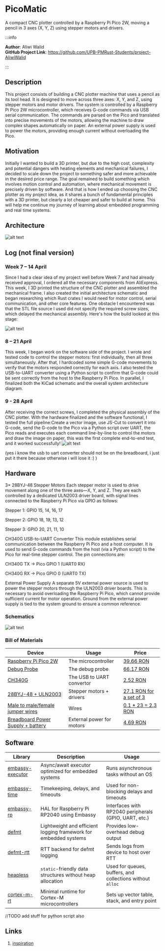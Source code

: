 # PicoMatic

A compact CNC plotter controlled by a Raspberry Pi Pico 2W, moving a pencil in 3 axes (X, Y, Z) using stepper motors and drivers.

:::info 

**Author**: Aliwi Walid \
**GitHub Project Link**: https://github.com/UPB-PMRust-Students/project-AliwiWalid

:::


## Description

This project consists of building a CNC plotter machine that uses a pencil as its tool head. It is designed to move across three axes: X, Y, and Z, using stepper motors and motor drivers. The system is controlled by a Raspberry Pi Pico 2W microcontroller, which receives G-code commands via USB serial communication.
The commands are parsed on the Pico and translated into precise movements of the motors, allowing the machine to draw complex shapes automatically on paper. An external power supply is used to power the motors, providing enough current without overloading the Pico.


## Motivation

Initially I wanted to build a 3D printer, but due to the high cost, complexity and potential dangers with heating elements and mechanical failures, I decided to scale down the project to something safer and more achievable in the desired price range. The goal remained to build something which involves motion control and automation, where mechanical movement is precisely driven by software. And that is how I ended up choosing the CNC plotter as my project idea, as it shares a bunch of fundamental principles with a 3D printer, but clearly a lot cheaper and safer to build at home. This will help me continue my journey of learning about embedded programming and real time systems.

## Architecture 

 ![alt text](image-2.webp)

## Log (not final version)

### Week 7 – 14 April

Since I had a clear idea of my project well before Week 7 and had already received approval, I ordered all the necessary components from AliExpress. This week, I 3D printed the structure of the CNC plotter and assembled the mechanical frame. I also created the initial architecture schematic and began researching which Rust crates I would need for motor control, serial communication, and other core features.
One obstacle I encountered was that the STL file source I used did not specify the required screw sizes, which delayed the mechanical assembly. Here's how the build looked at this stage:


![alt text](image.webp)

### 8 – 21 April 

This week, I began work on the software side of the project. I wrote and tested code to control the stepper motors: first individually, then all three simultaneously. After that, I hardcoded some simple G-code movements to verify that the motors responded correctly for each axis. I also tested the USB-to-UART converter using a Python script to confirm that G-code could be sent correctly from the host to the Raspberry Pi Pico.
In parallel, I finalized both the KiCad schematic and the overall system architecture diagram.

### 9 -  28 April 

After receiving the correct screws, I completed the physical assembly of the CNC plotter. With the hardware finalized and the software functional, I tested the full pipeline:Create a vector image, use JS-Cut to convert it into G-code, send the G-code to the Pico via a Python script over UART, the Pico reads and executes each command line-by-line to control the motors and draw the image on paper, this was the first complete end-to-end test, and it worked successfully!
![alt text](image-4.webp)

(yes i know the usb to uart converter should not be on the breadboard, i just put it there because otherwise i will lose it :) )

## Hardware

3× 28BYJ-48 Stepper Motors
Each stepper motor is used to drive movement along one of the three axes—X, Y, and Z. They are each controlled by a dedicated ULN2003 driver board, with signal lines connected to the Raspberry Pi Pico via GPIO as follows:

Stepper 1: GPIO 15, 14, 16, 17

Stepper 2: GPIO 18, 19, 13, 12

Stepper 3: GPIO 20, 21, 11, 10

CH340G USB-to-UART Converter
This module establishes serial communication between the Raspberry Pi Pico and a host computer. It is used to send G-code commands from the host (via a Python script) to the Pico for real-time stepper control. The pin connections are:

CH340G TX → Pico GPIO 1 (UART0 RX)

CH340G RX → Pico GPIO 0 (UART0 TX)

External Power Supply
A separate 5V external power source is used to power the stepper motors through the ULN2003 driver boards. This is necessary to avoid overloading the Raspberry Pi Pico, which cannot provide sufficient current for motor operation. Ground from the external power supply is tied to the system ground to ensure a common reference.

### Schematics

![alt text](image-1.webp)

### Bill of Materials

<!-- Fill out this table with all the hardware components that you might need.

The format is 
```
| [Device](link://to/device) | This is used ... | [price](link://to/store) |

```

-->

| Device | Usage | Price |
|--------|--------|-------|
| [Raspberry Pi Pico 2W](https://www.raspberrypi.com/documentation/microcontrollers/raspberry-pi-pico.html) | The microcontroller | [39.66 RON](https://www.optimusdigital.ro/ro/placi-raspberry-pi/13327-raspberry-pi-pico-2-w.html?gad_source=1&gad_campaignid=19615979487&gbraid=0AAAAADv-p3AcTGZShwGGGHyKb6hmiamUi&gclid=Cj0KCQjwt8zABhDKARIsAHXuD7bAO3PSjO5VUcJr9qHfkmKVAr3Z09B3AA6rQCQr6-H1j137eukwUQIaAuujEALw_wcB) |
| [Debug Probe](https://www.raspberrypi.com/documentation/microcontrollers/debug-probe.html) | The debug probe | [66.17 RON](https://www.optimusdigital.ro/en/accesories/12777-raspberry-pi-debug-probe.html?srsltid=AfmBOoqRLhpWnsl_MLVLOVPS2vac9rBUAcFKuCQe_Yw-99inmJhG7OaJ) |
| [CH340G](https://static.efetividade.net/img/ch340g-datasheet-34852.pdf) | The USB to UART convertor | [2.52 RON](https://www.aliexpress.com/item/32840595066.html?src=google&pdp_npi=4%40dis!RON!2.93!2.57!!!!!%40!65055055161!ppc!!!&src=google&albch=shopping&acnt=298-731-3000&isdl=y&slnk=&plac=&mtctp=&albbt=Google_7_shopping&aff_platform=google&aff_short_key=UneMJZVf&gclsrc=aw.ds&&albagn=888888&&ds_e_adid=&ds_e_matchtype=&ds_e_device=c&ds_e_network=x&ds_e_product_group_id=&ds_e_product_id=en32840595066&ds_e_product_merchant_id=109253881&ds_e_product_country=RO&ds_e_product_language=en&ds_e_product_channel=online&ds_e_product_store_id=&ds_url_v=2&albcp=21564641029&albag=&isSmbAutoCall=false&needSmbHouyi=false&gad_source=1&gad_campaignid=21564641737&gbraid=0AAAAAqc5ie3gN_WTcoMiHw1qqrwXoOgWo&gclid=Cj0KCQjwt8zABhDKARIsAHXuD7YSrv_fn-OEWj1ayM029E8n2xmNgmmWrBtHJStsJMPdBYgHtHkIdGYaAn5VEALw_wcB) | 
| [28BYJ-48 + ULN2003](https://lastminuteengineers.com/28byj48-stepper-motor-arduino-tutorial/) | Stepper motors + drivers | [27.1 RON for a set of 3](https://www.aliexpress.com/item/1005008459804020.html?spm=a2g0o.productlist.main.1.472221F521F5lV&algo_pvid=fa09f8dd-b1aa-4823-864d-1b22b5867b0e&algo_exp_id=fa09f8dd-b1aa-4823-864d-1b22b5867b0e-0&pdp_ext_f=%7B%22order%22%3A%22212%22%2C%22eval%22%3A%221%22%7D&pdp_npi=4%40dis%21RON%2129.35%2127.10%21%21%2147.39%2143.76%21%4021038e1e17461121743717643e31bb%2112000045226842612%21sea%21RO%210%21ABX&curPageLogUid=cUGyI5R7byiR&utparam-url=scene%3Asearch%7Cquery_from%3A) |
| [Male to male/female jumper wires](https://www.cedist.com/sites/default/files/associated_files/s-w604_spec.pdf) | Wires | [0.1 * 23 = 2.3 RON](https://www.aliexpress.com/item/1005008590208433.html?spm=a2g0o.productlist.main.1.7b87ekDlekDlUc&algo_pvid=890a91ee-70aa-41f3-bb0a-5c23ababac74&algo_exp_id=890a91ee-70aa-41f3-bb0a-5c23ababac74-0&pdp_ext_f=%7B%22order%22%3A%22359%22%2C%22eval%22%3A%221%22%7D&pdp_npi=4%40dis%21RON%2116.84%216.00%21%21%2127.20%219.70%21%402103864c17461138312566697e492f%2112000045859835216%21sea%21RO%210%21ABX&curPageLogUid=cknCL6Z9dxQm&utparam-url=scene%3Asearch%7Cquery_from%3A) |
| [Breadboard Power Supply + battery](https://www.handsontec.com/dataspecs/mb102-ps.pdf) | External power for motors | [4.69 RON](https://www.optimusdigital.ro/ro/electronica-de-putere-stabilizatoare-liniare/61-sursa-de-alimentare-pentru-breadboard.html?gad_source=1&gad_campaignid=19615979487&gbraid=0AAAAADv-p3AcTGZShwGGGHyKb6hmiamUi&gclid=Cj0KCQjwt8zABhDKARIsAHXuD7YOxRovs32Q07WVmirNWilixqspoP2c5FE1Ab6qyN14nl4svQBPRkQaAuTXEALw_wcB) |



## Software

| Library | Description | Usage |
|---------|-------------|-------|
| [embassy-executor](https://crates.io/crates/embassy-executor) | Async/await executor optimized for embedded systems | Runs asynchronous tasks without an OS |
| [embassy-time](https://crates.io/crates/embassy-time) | Timekeeping, delays, and timeouts | Used for non-blocking delays and timeouts |
| [embassy-rp](https://crates.io/crates/embassy-rp) | HAL for Raspberry Pi RP2040 using Embassy | Interfaces with RP2040 peripherals (GPIO, UART, etc.) |
| [defmt](https://crates.io/crates/defmt) | Lightweight and efficient logging framework for embedded systems | Provides low-overhead debug output |
| [defmt-rtt](https://crates.io/crates/defmt-rtt) | RTT backend for defmt logging | Sends logs from device to host over RTT |
| [heapless](https://crates.io/crates/heapless) | `static`-friendly data structures without heap allocation | Used for queues, buffers, and collections without `alloc` |
| [cortex-m-rt](https://crates.io/crates/cortex-m-rt) | Minimal runtime for Cortex-M microcontrollers | Sets up vector table, stack, and entry point |

//TODO add stuff for python script also

## Links

<!-- Add a few links that inspired you and that you think you will use for your project -->

1. [inspiration](https://www.pcbway.com/project/shareproject/Build_a_simple_3D_Arduino_Mini_CNC_Plotter_e2c3f905.html)

